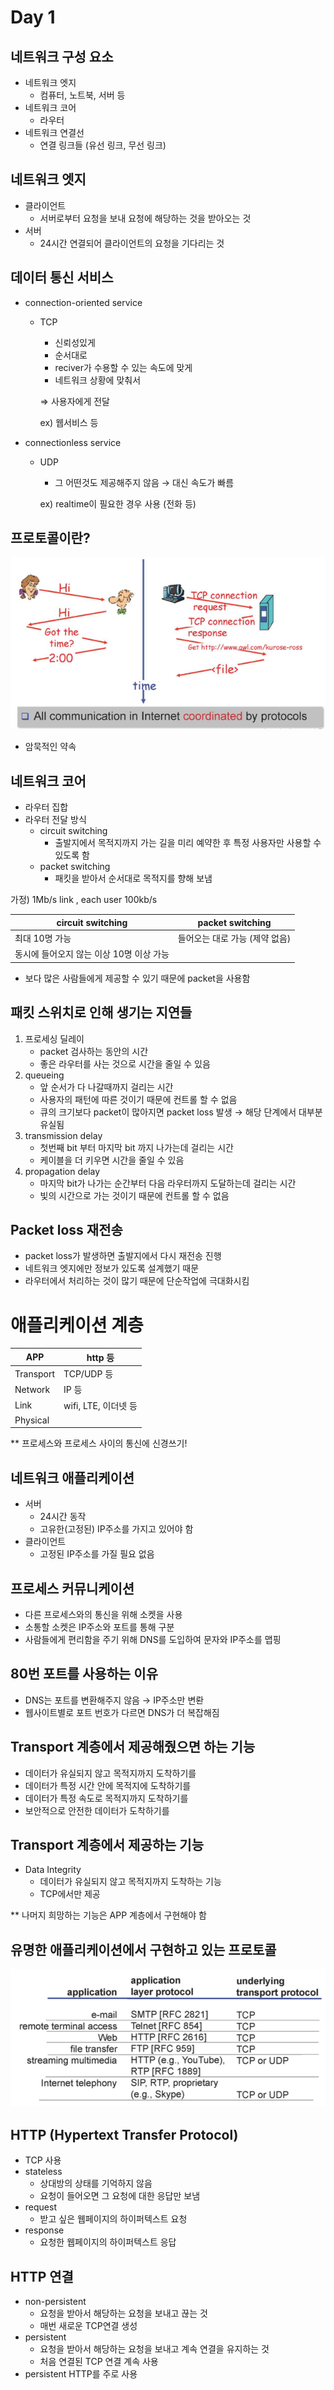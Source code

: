 # Day 1

## 네트워크 구성 요소

- 네트워크 엣지
    - 컴퓨터, 노트북, 서버 등
- 네트워크 코어
    - 라우터
- 네트워크 연결선
    - 연결 링크들 (유선 링크, 무선 링크)

## 네트워크 엣지

- 클라이언트
    - 서버로부터 요청을 보내 요청에 해당하는 것을 받아오는 것
- 서버
    - 24시간 연결되어 클라이언트의 요청을 기다리는 것

## 데이터 통신 서비스

- connection-oriented service
    - TCP
        - 신뢰성있게
        - 순서대로
        - reciver가 수용할 수 있는 속도에 맞게
        - 네트워크 상황에 맞춰서
        
        ⇒ 사용자에게 전달
        
        ex) 웹서비스 등
        
- connectionless service
    - UDP
        - 그 어떤것도 제공해주지 않음 → 대신 속도가 빠름
        
        ex) realtime이 필요한 경우 사용 (전화 등)
        

## 프로토콜이란?

![1](./imagefile/week1/day1-1.png)

- 암묵적인 약속

## 네트워크 코어

- 라우터 집합
- 라우터 전달 방식
    - circuit switching
        - 출발지에서 목적지까지 가는 길을 미리 예약한 후 특정 사용자만 사용할 수 있도록 함
    - packet switching
        - 패킷을 받아서 순서대로 목적지를 향해 보냄

가정) 1Mb/s link , each user 100kb/s

| circuit switching | packet switching |
| --- | --- |
| 최대 10명 가능 | 들어오는 대로 가능 (제약 없음)
동시에 들어오지 않는 이상 10명 이상 가능 |
- 보다 많은 사람들에게 제공할 수 있기 때문에 packet을 사용함

## 패킷 스위치로 인해 생기는 지연들

1. 프로세싱 딜레이
    - packet 검사하는 동안의 시간
    - 좋은 라우터를 사는 것으로 시간을 줄일 수 있음
2. queueing
    - 앞 순서가 다 나갈때까지 걸리는 시간
    - 사용자의 패턴에 따른 것이기 때문에 컨트롤 할 수 없음
    - 큐의 크기보다 packet이 많아지면 packet loss 발생 → 해당 단계에서 대부분 유실됨
3. transmission delay
    - 첫번째 bit 부터 마지막 bit 까지 나가는데 걸리는 시간
    - 케이블을 더 키우면 시간을 줄일 수 있음
4. propagation delay
    - 마지막 bit가 나가는 순간부터 다음 라우터까지 도달하는데 걸리는 시간
    - 빛의 시간으로 가는 것이기 때문에 컨트롤 할 수 없음

## Packet loss 재전송

- packet loss가 발생하면 출발지에서 다시 재전송 진행
- 네트워크 엣지에만 정보가 있도록 설계했기 때문
- 라우터에서 처리하는 것이 많기 때문에 단순작업에 극대화시킴

# 애플리케이션 계층

| APP | http 등 |
| --- | --- |
| Transport | TCP/UDP 등 |
| Network | IP 등 |
| Link | wifi, LTE, 이더넷 등 |
| Physical |  |

** 프로세스와 프로세스 사이의 통신에 신경쓰기!

## 네트워크 애플리케이션

- 서버
    - 24시간 동작
    - 고유한(고정된) IP주소를 가지고 있어야 함
- 클라이언트
    - 고정된 IP주소를 가질 필요 없음

## 프로세스 커뮤니케이션

- 다른 프로세스와의 통신을 위해 소켓을 사용
- 소통할 소켓은 IP주소와 포트를 통해 구분
- 사람들에게 편리함을 주기 위해 DNS를 도입하여 문자와 IP주소를 맵핑

## 80번 포트를 사용하는 이유

- DNS는 포트를 변환해주지 않음 → IP주소만 변롼
- 웹사이트별로 포트 번호가 다르면 DNS가 더 복잡해짐

## Transport 계층에서 제공해줬으면 하는 기능

- 데이터가 유실되지 않고 목적지까지 도착하기를
- 데이터가 특정 시간 안에 목적지에 도착하기를
- 데이터가 특정 속도로 목적지까지 도착하기를
- 보안적으로 안전한 데이터가 도착하기를

## Transport 계층에서 제공하는 기능

- Data Integrity
    - 데이터가 유실되지 않고 목적지까지 도착하는 기능
    - TCP에서만 제공

** 나머지 희망하는 기능은 APP 계층에서 구현해야 함

## 유명한 애플리케이션에서 구현하고 있는 프로토콜

![2](./imagefile/week1/day1-2.png)

## HTTP (Hypertext Transfer Protocol)

- TCP 사용
- stateless
    - 상대방의 상태를 기억하지 않음
    - 요청이 들어오면 그 요청에 대한 응답만 보냄
- request
    - 받고 싶은 웹페이지의 하이퍼텍스트 요청
- response
    - 요청한 웹페이지의 하이퍼텍스트 응답

## HTTP 연결

- non-persistent
    - 요청을 받아서 해당하는 요청을 보내고 끊는 것
    - 매번 새로운 TCP연결 생성
- persistent
    - 요청을 받아서 해당하는 요청을 보내고 계속 연결을 유지하는 것
    - 처음 연결된 TCP 연결 계속 사용
- persistent HTTP를 주로 사용
